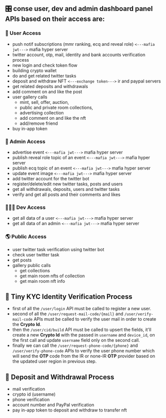 


## 🎛️ conse user, dev and admin dashboard panel APIs based on their access are:

### 👤 User Access
- push notif subscriptions (mmr ranking, ecq and reveal role) `<---mafia jwt--->` mafia hyper server
- twitter account, otp, mail, identity and bank accounts verification process
- new login and check token flow
- building crypto wallet
- do and get related twitter tasks
- deposit and withdraw NFT `<---exchange token--->` ir and paypal servers
- get related deposits and withdrawals
- add comment on and like the post
- user gallery calls
    - mint, sell, offer, auction, 
    - public and private room collections, 
    - advertising collection
    - add comment on and like the nft
    - add/remove friend
- buy in-app token

### 👑 Admin Access
- advertise event `<---mafia jwt--->` mafia hyper server
- publish reveal role topic of an event `<---mafia jwt--->` mafia hyper server
- publish ecq topic of an event `<---mafia jwt--->` mafia hyper server
- update event image `<---mafia jwt--->` mafia hyper server
- add twitter account for the twitter bot
- register/delete/edit new twitter tasks, posts and users
- get all withdrawals, deposits, users and twitter tasks
- verify and get all posts and their comments and likes 

### 👨🏻‍💻 Dev Access
- get all data of a user `<---mafia jwt--->` mafia hyper server
- get all data of an admin `<---mafia jwt--->` mafia hyper server

### 🌎 Public Access
- user twitter task verification using twitter bot
- check user twitter task 
- get posts
- gallery public calls
    - get collections
    - get main room nfts of collection
    - get main room nft info

## 🔑 Tiny KYC Identity Verification Process

- first of all the `/user/login` API must be called to register a new user.
- second of all the `/user/request-mail-code/{mail}` and `/user/verify-mail-code` APIs must be called to verify the user mail in order to create the **Crypto Id**.
- then the `/user/cid/build` API must be called to upsert the fields, it'll create a new **Crypto Id** with the passed in `username` and `device_id`, on the first call and update `username` field only on the second call.
- finally we can call the `/user/request-phone-code/{phone}` and `/user/verify-phone-code` APIs to verify the user phone number which will send the **OTP** code from the IR or none-IR **OTP** provider based on the updated user region in previous step.

## 🧬 Deposit and Withdrawal Process

- mail verification 
- crypto id (username)
- phone verification 
- account number and PayPal verification 
- pay in-app token to deposit and withdraw to transfer nft